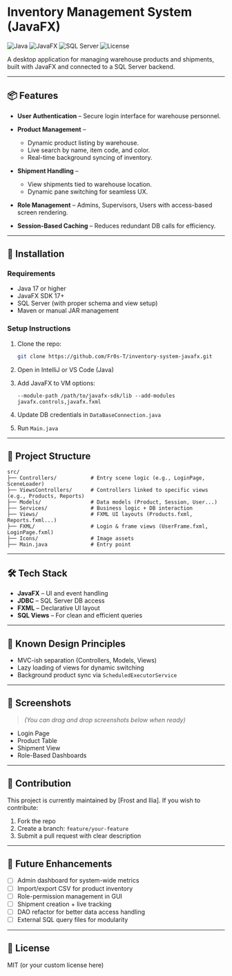 # Inventory Management System (JavaFX)

![Java](https://img.shields.io/badge/Java-17%2B-blue?logo=java\&logoColor=white)
![JavaFX](https://img.shields.io/badge/JavaFX-17%2B-brightgreen?logo=oracle)
![SQL Server](https://img.shields.io/badge/Database-SQL%20Server-lightgrey?logo=microsoftsqlserver\&logoColor=white)
![License](https://img.shields.io/badge/License-MIT-yellow?style=flat-square)

A desktop application for managing warehouse products and shipments, built with JavaFX and connected to a SQL Server backend.

---

## 📦 Features

* **User Authentication** – Secure login interface for warehouse personnel.
* **Product Management** –

  * Dynamic product listing by warehouse.
  * Live search by name, item code, and color.
  * Real-time background syncing of inventory.
* **Shipment Handling** –

  * View shipments tied to warehouse location.
  * Dynamic pane switching for seamless UX.
* **Role Management** – Admins, Supervisors, Users with access-based screen rendering.
* **Session-Based Caching** – Reduces redundant DB calls for efficiency.

---

## 🔧 Installation

### Requirements

* Java 17 or higher
* JavaFX SDK 17+
* SQL Server (with proper schema and view setup)
* Maven or manual JAR management

### Setup Instructions

1. Clone the repo:

   ```bash
   git clone https://github.com/Fr0s-T/inventory-system-javafx.git
   ```

2. Open in IntelliJ or VS Code (Java)

3. Add JavaFX to VM options:

   ```
   --module-path /path/to/javafx-sdk/lib --add-modules javafx.controls,javafx.fxml
   ```

4. Update DB credentials in `DataBaseConnection.java`

5. Run `Main.java`

---

## 📁 Project Structure

```plaintext
src/
├── Controllers/           # Entry scene logic (e.g., LoginPage, SceneLoader)
├── ViewsControllers/      # Controllers linked to specific views (e.g., Products, Reports)
├── Models/                # Data models (Product, Session, User...)
├── Services/              # Business logic + DB interaction
├── Views/                 # FXML UI layouts (Products.fxml, Reports.fxml...)
├── FXML/                  # Login & frame views (UserFrame.fxml, LoginPage.fxml)
├── Icons/                 # Image assets
├── Main.java              # Entry point
```

---

## 🛠️ Tech Stack

* **JavaFX** – UI and event handling
* **JDBC** – SQL Server DB access
* **FXML** – Declarative UI layout
* **SQL Views** – For clean and efficient queries

---

## 📌 Known Design Principles

* MVC-ish separation (Controllers, Models, Views)
* Lazy loading of views for dynamic switching
* Background product sync via `ScheduledExecutorService`

---

## 📸 Screenshots

> *(You can drag and drop screenshots below when ready)*

* Login Page
* Product Table
* Shipment View
* Role-Based Dashboards

---

## 🤝 Contribution

This project is currently maintained by \[Frost and Ilia]. If you wish to contribute:

1. Fork the repo
2. Create a branch: `feature/your-feature`
3. Submit a pull request with clear description

---

## 🧹 Future Enhancements

* [ ] Admin dashboard for system-wide metrics
* [ ] Import/export CSV for product inventory
* [ ] Role-permission management in GUI
* [ ] Shipment creation + live tracking
* [ ] DAO refactor for better data access handling
* [ ] External SQL query files for modularity

---

## 📜 License

MIT (or your custom license here)
